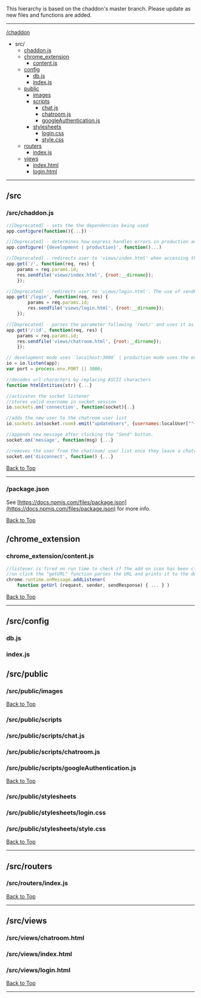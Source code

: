 This hierarchy is based on the chaddon's master branch. Please update as new files and functions are added. 

***

[/chaddon](#chaddon)
  * src/ 
    * [chaddon.js](#srcchaddonjs)
    * [chrome_extension](#chrome_extension)
      * [content.js](#chrome_extensioncontentjs)
    * [config](#srcconfig)
      * [db.js](#srcconfigdbjs)
      * [index.js](#srcconfigindex.js)
    * [public](#srcpublic)
      * [images](#srcpublicimages)
      * [scripts](#srcpublicscripts)
        * [chat.js](#srcpublicscriptschatjs)
        * [chatroom.js](#srcpublicscriptschatroomjs)
        * [googleAuthentication.js](#srcpublicscriptsgoogleauthenticationjs)
      * [stylesheets](#srcpublicstylesheets)
        *  [login.css](#srcpublicstylesheetslogincss)
        *  [style.css](#srcpublicstylesheetsstylecss)
    * [routers](#srcrouters)
      * [index.js](#srcroutersindexjs)
    * [views](#srcviews)
      * [index.html](#srcviewsindexhtml)
      * [login.html](#srcviewsloginhtml)    

***

## /src
### /src/chaddon.js

```js
//[Deprecated] - sets the the dependencies being used 
app.configure(function(){...})
```

```js
//[Deprecated] - determines how express handles errors in production and development mode
app.configure('{development | production}', function()...) 
```

```js
//[Deprecated] - redirects user to 'views/index.html' when accessing the root. The use of sendFile() needs to be updated. 
app.get('/', function(req, res) {
    params = req.params.id;
	res.sendfile('views/index.html', {root:__dirname});
    });
```

```js
//[Deprecated] - redirects user to 'views/login.html'. The use of sendFile() needs to be updated. 
app.get('/login', function(req, res) {
        params = req.params.id;
        res.sendfile('views/login.html', {root:__dirname});
    });
```

```js
//[Deprecated] - parses the parameter following 'root/' and uses it as a page id. "views/chatroom.html" is then loaded. The use of sendFile() needs to be updated. 
app.get('/:id', function(req, res) {
    params = req.params.id;
	res.sendfile('views/chatroom.html', {root:__dirname});
    });
```

```js
// development mode uses `localhost:3000` | production mode uses the environment variable port
io = io.listen(app);
var port = process.env.PORT || 3000;
```

```js
//decodes url characters by replacing ASCII characters
function htmlEntities(str) {...}
```

```js
//activates the socket listener
//stores valid username in socket session  
io.sockets.on('connection', function(socket){..}
```

```js
//adds the new user to the chatroom user list
io.sockets.in(socket.room).emit("updateUsers", {usernames:localUser[""+params]})
```

```js
//appends new message after clicking the "Send" button.
socket.on('message', function(msg) {...}
```

```js
//removes the user from the chatroom/ user list once they leave a chatroom
socket.on('disconnect', function() {...}
```
[Back to Top](#srcchaddon)

***

### /package.json

See [https://docs.npmjs.com/files/package.json](https://docs.npmjs.com/files/package.json) for more info.

[Back to Top](#srcchaddon)

## /chrome_extension
### chrome_extension/content.js

```js
//listener is fired on run time to check if the add on icon has been clicked. 
//on click the "getURL" function parses the URL and prints it to the developer console.
chrome.runtime.onMessage.addListener(
    function getUrl (request, sender, sendResponse) { ... } )
```
[Back to Top](#srcchaddon)

***
## /src/config
### db.js
### index.js
## /src/public

### /src/public/images
[Back to Top](#srcchaddon)

### /src/public/scripts
### /src/public/scripts/chat.js
### /src/public/scripts/chatroom.js
### /src/public/scripts/googleAuthentication.js
[Back to Top](#chaddon)

### /src/public/stylesheets
### /src/public/stylesheets/login.css
### /src/public/stylesheets/style.css
[Back to Top](#srcchaddon)

***

## /src/routers
### /src/routers/index.js
[Back to Top](#srcchaddon)

***

## /src/views
### /src/views/chatroom.html
### /src/views/index.html
### /src/views/login.html
[Back to Top](#srcchaddon)

***